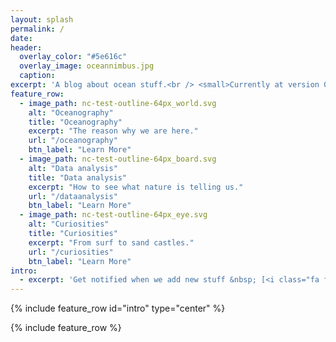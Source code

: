 ```yaml
---
layout: splash
permalink: /
date:
header:
  overlay_color: "#5e616c"
  overlay_image: oceannimbus.jpg
  caption:
excerpt: 'A blog about ocean stuff.<br /> <small>Currently at version 0.0.1</small><br /><br />'
feature_row:
  - image_path: nc-test-outline-64px_world.svg
    alt: "Oceanography"
    title: "Oceanography"
    excerpt: "The reason why we are here."
    url: "/oceanography"
    btn_label: "Learn More"
  - image_path: nc-test-outline-64px_board.svg
    alt: "Data analysis"
    title: "Data analysis"
    excerpt: "How to see what nature is telling us."
    url: "/dataanalysis"
    btn_label: "Learn More"
  - image_path: nc-test-outline-64px_eye.svg
    alt: "Curiosities"
    title: "Curiosities"
    excerpt: "From surf to sand castles."
    url: "/curiosities"
    btn_label: "Learn More"
intro:
  - excerpt: 'Get notified when we add new stuff &nbsp; [<i class="fa fa-twitter"></i> @oceannimbus](https://twitter.com/oceannimbus){: .btn .btn--twitter}'
---
```


{% include feature_row id="intro" type="center" %}

{% include feature_row %}
